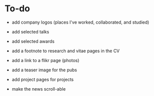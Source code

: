 # To-do

* add company logos (places I've worked, collaborated, and studied)
* add selected talks
* add selected awards
* add a footnote to research and vitae pages in the CV

* add a link to a flikr page (photos)
* add a teaser image for the pubs
* add project pages for projects
* make the news scroll-able
